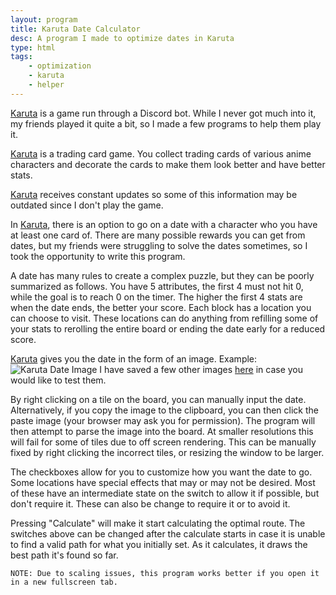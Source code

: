 ```yaml
---
layout: program
title: Karuta Date Calculator
desc: A program I made to optimize dates in Karuta
type: html
tags:
    - optimization
    - karuta
    - helper
---
```


[Karuta] is a game run through a Discord bot. While I never got much into it, my friends played it quite a bit, so I made a few programs to help them play it. 

[Karuta] is a trading card game. You collect trading cards of various anime characters and decorate the cards to make them look better and have better stats. 

[Karuta] receives constant updates so some of this information may be outdated since I don't play the game.

In [Karuta], there is an option to go on a date with a character who you have at least one card of. There are many possible rewards you can get from dates, but my friends were struggling to solve the dates sometimes, so I took the opportunity to write this program.

A date has many rules to create a complex puzzle, but they can be poorly summarized as follows. You have 5 attributes, the first 4 must not hit 0, while the goal is to reach 0 on the timer. The higher the first 4 stats are when the date ends, the better your score. Each block has a location you can choose to visit. These locations can do anything from refilling some of your stats to rerolling the entire board or ending the date early for a reduced score. 

[Karuta] gives you the date in the form of an image. Example: ![Karuta Date Image](/src/karutaDateImages/006c6a7a9a490d1c4192b643f66fe144.png)
I have saved a few other images [here](/src/karutaDateImages/) in case you would like to test them.

By right clicking on a tile on the board, you can manually input the date. Alternatively, if you copy the image to the clipboard, you can then click the paste image (your browser may ask you for permission). The program will then attempt to parse the image into the board. At smaller resolutions this will fail for some of tiles due to off screen rendering. This can be manually fixed by right clicking the incorrect tiles, or resizing the window to be larger.

The checkboxes allow for you to customize how you want the date to go. Some locations have special effects that may or may not be desired. Most of these have an intermediate state on the switch to allow it if possible, but don't require it. These can also be change to require it or to avoid it.

Pressing "Calculate" will make it start calculating the optimal route. The switches above can be changed after the calculate starts in case it is unable to find a valid path for what you initially set. As it calculates, it draws the best path it's found so far. 

`NOTE: Due to scaling issues, this program works better if you open it in a new fullscreen tab.`


[Karuta]: https://karuta.com/